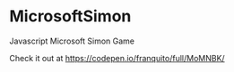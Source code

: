 # MicrosoftSimon
Javascript Microsoft Simon Game

Check it out at https://codepen.io/franquito/full/MoMNBK/
